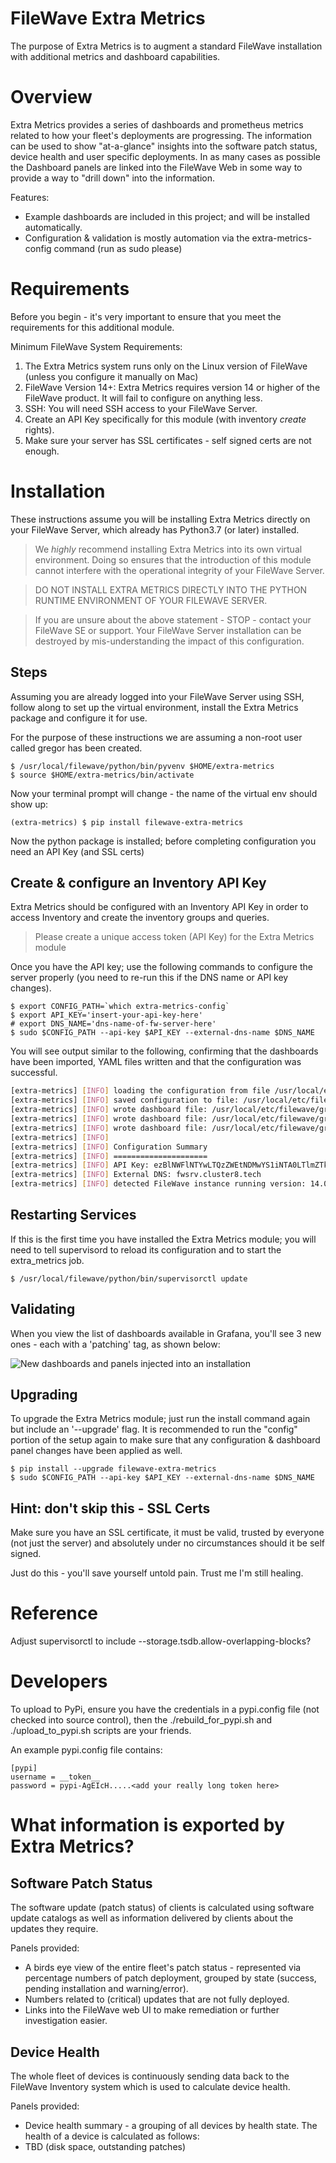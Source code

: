 # FileWave Extra Metrics
The purpose of Extra Metrics is to augment a standard FileWave installation with additional metrics and dashboard capabilities. 

# Overview
Extra Metrics provides a series of dashboards and prometheus metrics related to how your fleet's deployments are progressing.  The information can be used to show "at-a-glance" insights into the software patch status, device health and user specific deployments.  In as many cases as possible the Dashboard panels are linked into the FileWave Web in some way to provide a way to "drill down" into the information. 

Features:
* Example dashboards are included in this project; and will be installed automatically. 
* Configuration & validation is mostly automation via the extra-metrics-config command (run as sudo please)

# Requirements
Before you begin - it's very important to ensure that you meet the requirements for this additional module. 

Minimum FileWave System Requirements: 
1. The Extra Metrics system runs only on the Linux version of FileWave (unless you configure it manually on Mac)
1. FileWave Version 14+: Extra Metrics requires version 14 or higher of the FileWave product.  It will fail to configure on anything less.
2. SSH: You will need SSH access to your FileWave Server.
3. Create an API Key specifically for this module (with inventory *create* rights).
4. Make sure your server has SSL certificates - self signed certs are not enough. 

# Installation
These instructions assume you will be installing Extra Metrics directly on your FileWave Server, which already has Python3.7 (or later) installed.

> We *highly* recommend installing Extra Metrics into its own virtual environment.  Doing so ensures that the introduction of this module cannot interfere with the operational integrity of your FileWave Server.  

> DO NOT INSTALL EXTRA METRICS DIRECTLY INTO THE PYTHON RUNTIME ENVIRONMENT OF YOUR FILEWAVE SERVER.  

> If you are unsure about the above statement - STOP - contact your FileWave SE or support.  Your FileWave Server installation can be destroyed by mis-understanding the impact of this configuration.

## Steps
Assuming you are already logged into your FileWave Server using SSH, follow along to set up the virtual environment, install the Extra Metrics package and configure it for use. 

For the purpose of these instructions we are assuming a non-root user called gregor has been created.

    $ /usr/local/filewave/python/bin/pyvenv $HOME/extra-metrics
    $ source $HOME/extra-metrics/bin/activate

Now your terminal prompt will change - the name of the virtual env should show up:

    (extra-metrics) $ pip install filewave-extra-metrics

Now the python package is installed; before completing configuration you need an API Key (and SSL certs)    

## Create & configure an Inventory API Key
Extra Metrics should be configured with an Inventory API Key in order to access Inventory and create the inventory groups and queries.

> Please create a unique access token (API Key) for the Extra Metrics module

Once you have the API key; use the following commands to configure the server properly (you need to re-run this if the DNS name or API key changes). 

    $ export CONFIG_PATH=`which extra-metrics-config`
    $ export API_KEY='insert-your-api-key-here'
    # export DNS_NAME='dns-name-of-fw-server-here'
    $ sudo $CONFIG_PATH --api-key $API_KEY --external-dns-name $DNS_NAME

You will see output similar to the following, confirming that the dashboards have been imported, YAML files written and that the configuration was successful. 

```bash
[extra-metrics] [INFO] loading the configuration from file /usr/local/etc/filewave/extra_metrics.ini
[extra-metrics] [INFO] saved configuration to file: /usr/local/etc/filewave/extra_metrics.ini
[extra-metrics] [INFO] wrote dashboard file: /usr/local/etc/filewave/grafana/provisioning/dashboards/extra-metrics-Applications.json
[extra-metrics] [INFO] wrote dashboard file: /usr/local/etc/filewave/grafana/provisioning/dashboards/extra-metrics-Deployment.json
[extra-metrics] [INFO] wrote dashboard file: /usr/local/etc/filewave/grafana/provisioning/dashboards/extra-metrics-PatchStatus.json
[extra-metrics] [INFO]
[extra-metrics] [INFO] Configuration Summary
[extra-metrics] [INFO] =====================
[extra-metrics] [INFO] API Key: ezBlNWFlNTYwLTQzZWEtNDMwYS1iNTA0LTlmZTkxODFjODAxNH0=
[extra-metrics] [INFO] External DNS: fwsrv.cluster8.tech
[extra-metrics] [INFO] detected FileWave instance running version: 14.0.0
```

## Restarting Services
If this is the first time you have installed the Extra Metrics module; you will need to tell supervisord to reload its configuration and to start the extra_metrics job.

    $ /usr/local/filewave/python/bin/supervisorctl update

## Validating
When you view the list of dashboards available in Grafana, you'll see 3 new ones - each with a 'patching' tag, as shown below: 

![New dashboards and panels injected into an installation](https://raw.githubusercontent.com/johncclayton/useful_dashboard_info/master/images/new-dashboards.png)

## Upgrading
To upgrade the Extra Metrics module; just run the install command again but include an '--upgrade' flag.  It is recommended to run the "config" portion of the setup
again to make sure that any configuration & dashboard panel changes have been applied as well.  

    $ pip install --upgrade filewave-extra-metrics
    $ sudo $CONFIG_PATH --api-key $API_KEY --external-dns-name $DNS_NAME

## Hint: don't skip this - SSL Certs
Make sure you have an SSL certificate, it must be valid, trusted by everyone (not just the server) and absolutely under no circumstances should it be self signed.  

Just do this - you'll save yourself untold pain.  Trust me I'm still healing.

Reference
=
Adjust supervisorctl to include --storage.tsdb.allow-overlapping-blocks?

# Developers

To upload to PyPi, ensure you have the credentials in a pypi.config file (not checked into source control), then the ./rebuild_for_pypi.sh and ./upload_to_pypi.sh scripts are your friends. 

An example pypi.config file contains: 

```
[pypi]
username = __token__
password = pypi-AgEIcH.....<add your really long token here>
```

# What information is exported by Extra Metrics?

## Software Patch Status
The software update (patch status) of clients is calculated using software  update catalogs as well as information delivered by clients about the updates they require. 

Panels provided:
- A birds eye view of the entire fleet's patch status - represented via percentage numbers of patch deployment, grouped by state (success, pending installation and warning/error).  
- Numbers related to (critical) updates that are not fully deployed. 
- Links into the FileWave web UI to make remediation or further investigation easier. 

## Device Health
The whole fleet of devices is continuously sending data back to the FileWave Inventory system which is used to calculate device health.  

Panels provided: 
- Device health summary - a grouping of all devices by health state.  The health of a device is calculated as follows: 
 - TBD (disk space, outstanding patches)
